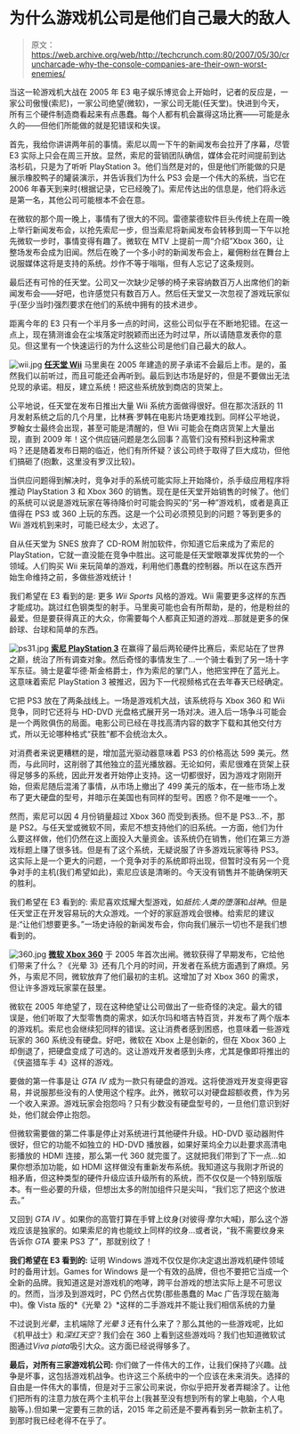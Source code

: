 # 为什么游戏机公司是他们自己最大的敌人

> 原文：<https://web.archive.org/web/http://techcrunch.com:80/2007/05/30/cruncharcade-why-the-console-companies-are-their-own-worst-enemies/>

当这一轮游戏机大战在 2005 年 E3 电子娱乐博览会上开始时，记者的反应是，一家公司傲慢(索尼)，一家公司绝望(微软)，一家公司无能(任天堂)。快进到今天，所有三个硬件制造商看起来有点愚蠢。每个人都有机会赢得这场比赛——可能是永久的——但他们所能做的就是犯错误和失误。

首先，我给你讲讲两年前的事情。索尼以周一下午的新闻发布会拉开了序幕，尽管 E3 实际上只会在周三开放。显然，索尼的营销团队确信，媒体会花时间提前到达洛杉矶，只是为了听听 PlayStation 3。他们当然是对的，但是他们所能做的只是展示橡胶鸭子的罐装演示，并告诉我们为什么 PS3 会是一个伟大的系统，当它在 2006 年春天到来时(根据记录，它已经晚了)。索尼传达出的信息是，他们将永远是第一名，其他公司可能根本不会在意。

在微软的那个周一晚上，事情有了很大的不同。雷德蒙德软件巨头传统上在周一晚上举行新闻发布会，以抢先索尼一步，但当索尼将新闻发布会转移到周一下午以抢先微软一步时，事情变得有趣了。微软在 MTV 上提前一周“介绍”Xbox 360，让整场发布会成为旧闻。然后在晚了一个多小时的新闻发布会上，雇佣粉丝在舞台上说服媒体这将是支持的系统。炒作不等于嗡嗡，但有人忘记了这条规则。

最后还有可怜的任天堂。公司又一次缺少足够的椅子来容纳数百万人出席他们的新闻发布会——好吧，也许感觉只有数百万人。然后任天堂又一次忽视了游戏玩家似乎(至少当时)强烈要求在他们的系统中拥有的技术进步。

距离今年的 E3 只有一个半月多一点的时间，这些公司似乎在不断地犯错。在这一点上，现在猜测谁会在尘埃落定时脱颖而出还为时过早，所以请随意发表你的意见。但这里有一个快速运行的为什么这些公司是他们自己最大的敌人。

![wii.jpg](img/c52f9f19d90ab9e90709590d317c8ea1.png)
[**任天堂 Wii**](https://web.archive.org/web/20210306121103/http://www.nintendo.com/home)
马里奥在 2005 年建造的房子承诺不会最后上市。是的，虽然我们以前听过，而且可能还会再听到。最后到达市场是好的，但是不要做出无法兑现的承诺。相反，建立系统！把这些系统放到商店的货架上。

公平地说，任天堂在发布日推出大量 Wii 系统方面做得很好。但在那次活跃的 11 月发射系统之后的几个月里，比林赛·罗韩在电影片场更难找到。同样公平地说，罗翰女士最终会出现，甚至可能是清醒的，但 Wii 可能会在商店货架上大量出现，直到 2009 年！这个供应链问题是怎么回事？高管们没有预料到这种需求吗？还是随着发布日期的临近，他们有所怀疑？该公司终于取得了巨大成功，但他们搞砸了(抱歉，这里没有罗汉比较)。

当供应问题得到解决时，竞争对手的系统可能实际上开始降价，杀手级应用程序将推动 PlayStation 3 和 Xbox 360 的销售。现在是任天堂开始销售的时候了。他们的系统可以说是游戏玩家在等待降价时可能会购买的“另一种”游戏机，或者是真正值得在 PS3 或 360 上玩的东西。这是一个公司必须预见到的问题？等到更多的 Wii 游戏机到来时，可能已经太少，太迟了。

自从任天堂为 SNES 放弃了 CD-ROM 附加软件，你知道它后来成为了索尼的 PlayStation，它就一直没能在竞争中胜出。这可能是任天堂眼罩发挥优势的一个领域。人们购买 Wii 来玩简单的游戏，利用他们愚蠢的控制器。所以在这东西开始生命维持之前，多做些游戏统计！

我们希望在 E3 看到的是:
更多 *Wii Sports* 风格的游戏。Wii 需要更多这样的东西才能成功。跳过红色钢类型的射手。马里奥可能也会有所帮助，是的，他是粉丝的最爱。但是要获得真正的大众，你需要每个人都真正知道的游戏…那就是更多的保龄球、台球和简单的东西。

![ps31.jpg](img/f85f2d5f4aa9c0d7e68e352e0365832c.png)
[**索尼 PlayStation 3**](https://web.archive.org/web/20210306121103/http://www.us.playstation.com/)
在赢得了最后两轮硬件比赛后，索尼站在了世界之巅，统治了所有调查对象。然后奇怪的事情发生了…一个骑士看到了另一场十字军东征。骑士是霍华德·斯金格爵士，作为索尼的掌门人，他把宝押在了蓝光上。这意味着索尼 PlayStation 3 被推迟，因为下一代视频格式在去年春天已经确定。

它把 PS3 放在了两条战线上。一场是游戏机大战，该系统将与 Xbox 360 和 Wii 竞争，同时它还将与 HD-DVD 光盘格式展开另一场对决。进入后一场争斗可能会是一个两败俱伤的局面。电影公司已经在寻找高清内容的数字下载和其他交付方式，所以无论哪种格式“获胜”都不会统治太久。

对消费者来说更糟糕的是，增加蓝光驱动器意味着 PS3 的价格高达 599 美元。然而，与此同时，这削弱了其他独立的蓝光播放器。无论如何，索尼很难在货架上获得足够多的系统，因此开发者开始停止支持。这一切都很好，因为游戏才刚刚开始，但索尼随后混淆了事情，从市场上撤出了 499 美元的版本，在一些市场上发布了更大硬盘的型号，并暗示在美国也有同样的型号。困惑？你不是唯一一个。

然而，索尼可以因 4 月份销量超过 Xbox 360 而受到表扬。但不是 PS3…不，那是 PS2。与任天堂或微软不同，索尼不想支持他们的旧系统。一方面，他们为什么要这样做，他们仍然在这上面投入大量资金。该系统仍在销售，他们在第三方游戏标题上赚了很多钱。但是有了这个系统，无疑说服了许多游戏玩家等待 PS3。这实际上是一个更大的问题，一个竞争对手的系统即将出现，但暂时没有另一个竞争对手的主机(我们希望如此)，索尼应该是清晰的。今天没有销售并不能确保明天的胜利。

我们希望在 E3 看到的:
索尼喜欢炫耀大型游戏，如*抵抗:人类的堕落*和*战神*。但是任天堂正在开发容易玩的大众游戏。一个好的家庭游戏会很棒。给索尼的建议是:“让他们想要更多。”一场史诗般的新闻发布会，你向我们展示一切也不是我们想看到的。

![360.jpg](img/09a7d010153c646986030a305684e3a5.png)
[**微软 Xbox 360**](Microsoft%20Xbox%20360)
于 2005 年首次出闸。微软获得了早期发布，它给他们带来了什么？《光晕 3》还有几个月的时间，开发者在系统方面遇到了麻烦。另外，与索尼不同，微软放弃了他们最初的主机。这增加了对 Xbox 360 的需求，但让许多游戏玩家蒙在鼓里。

微软在 2005 年绝望了，现在这种绝望让公司做出了一些奇怪的决定。最大的错误是，他们听取了大型零售商的需求，如沃尔玛和塔吉特百货，并发布了两个版本的游戏机。索尼也会继续犯同样的错误。这让消费者感到困惑，也意味着一些游戏玩家的 360 系统没有硬盘。好吧，微软在 Xbox 上是创新的，但在 Xbox 360 上却倒退了，把硬盘变成了可选的。这让游戏开发者感到头疼，尤其是像即将推出的《侠盗猎车手 4》这样的游戏。

要做的第一件事是让 *GTA IV* 成为一款只有硬盘的游戏。这将使游戏开发变得更容易，并说服那些没有的人使用这个程序。此外，微软可以对硬盘超额收费，作为另一个收入来源。游戏玩家会抱怨吗？只有少数没有硬盘型号的，一旦他们意识到好处，他们就会停止抱怨。

但微软需要做的第二件事是停止对系统进行其他硬件升级。HD-DVD 驱动器附件很好，但它的功能不如独立的 HD-DVD 播放器，如果好莱坞全力以赴要求高清电影播放的 HDMI 连接，那么第一代 360 就完蛋了。这就把我们带到了下一点…如果你想添加功能，如 HDMI 这样做没有重新发布系统。我知道这与我刚才所说的相矛盾，但这种类型的硬件升级应该升级所有的系统，而不仅仅是一个特别版版本。有一些必要的升级，但想出太多的附加组件只是尖叫，“我们忘了把这个放进去。”

又回到 *GTA IV* 。如果你的高管打算在手臂上纹身(对彼得·摩尔大喊)，那么这个游戏应该是独家的。如果索尼的肯也能纹上同样的纹身…或者说，“我不需要纹身来告诉你 *GTA* 要来 PS3 了”，那就别纹了！

**我们希望在 E3 看到的:**
证明 Windows 游戏不仅仅是你决定退出游戏机硬件领域时的备用计划。Games for Windows 是一个有效的品牌，但也不要把它当成一个全新的品牌。我知道这是对游戏机的咆哮，跨平台游戏的想法实际上是不可思议的。然而，当涉及到游戏时，PC 仍然占优势(那些愚蠢的 Mac 广告浮现在脑海中)。像 Vista 版的*《光晕 2》*这样的二手游戏并不能让我们相信系统的力量

不过说到*光晕*，主机端除了*光晕 3* 还有什么来了？那么其他的一些游戏呢，比如《机甲战士》和*深红天空*？我们会在 360 上看到这些游戏吗？我们也知道微软试图通过*Viva piata*吸引大众。这方面已经说得够多了。

**最后，对所有三家游戏机公司:**
你们做了一件伟大的工作，让我们保持了兴趣。战争是坏事，这包括游戏机战争。也许这三个系统中的一个应该在未来消失。选择的自由是一件伟大的事情，但是对于三家公司来说，你似乎把开发者弄糊涂了。让他们把所有的注意力放在两个主机平台上(我甚至没有想到所有的掌上电脑，个人电脑等。).但如果一定要有三款的话，2015 年之前还是不要再看到另一款新主机了。到那时我已经老得不在乎了。